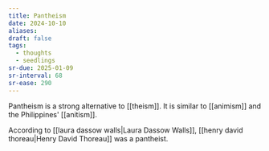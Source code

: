 ```yaml
---
title: Pantheism
date: 2024-10-10
aliases: 
draft: false
tags:
  - thoughts
  - seedlings
sr-due: 2025-01-09
sr-interval: 68
sr-ease: 290
---
```

Pantheism is a strong alternative to [[theism]]. It is similar to [[animism]] and the Philippines' [[anitism]].

According to [[laura dassow walls|Laura Dassow Walls]], [[henry david thoreau|Henry David Thoreau]] was a pantheist.